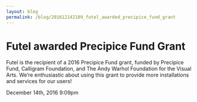 ```yaml
---
layout: blog
permalink: /blog/201612142109_futel_awarded_precipice_fund_grant
---
```


# Futel awarded Precipice Fund Grant

Futel is the recipient of a 2016 Precipice Fund grant, funded by Precipice Fund, Calligram Foundation, and The Andy Warhol Foundation for the Visual Arts. We’re enthusiastic about using this grant to provide more installations and services for our users!



<div id="footer">
<span id="timestamp"> December 14th, 2016 9:09pm </span>
</div>
